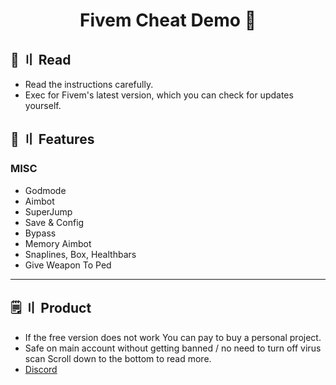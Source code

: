 <h1 align="center">
  Fivem Cheat Demo 💉
</h1>

## <a id="content"></a>📜 〢 Read

- Read the instructions carefully.
- Exec for Fivem's latest version, which you can check for updates yourself.

## <a id="features"></a>🛑 〢 Features

### MISC
- Godmode 
- Aimbot 
- SuperJump
- Save & Config
- Bypass 
- Memory Aimbot
- Snaplines, Box, Healthbars
- Give Weapon To Ped 
---

## <a id="setup2"></a> 🗒 〢 Product
- If the free version does not work You can pay to buy a personal project.
- Safe  on main account without getting banned / no need to turn off virus scan Scroll down to the bottom to read more.
- [Discord](https://discord.gg/r7eP96R7j8) 
